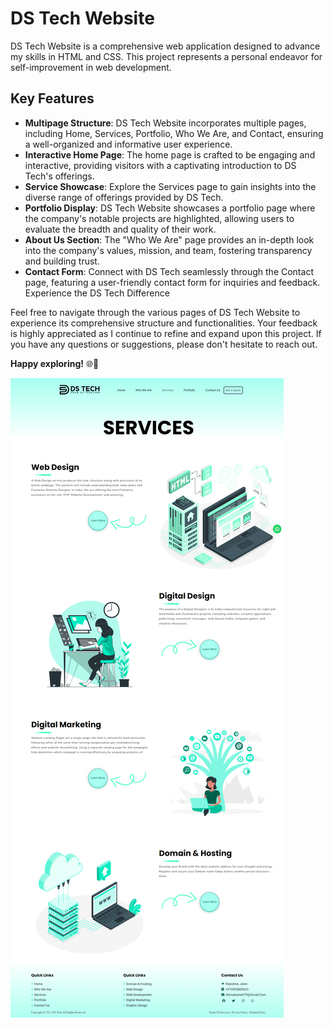 # DS Tech Website
DS Tech Website is a comprehensive web application designed to advance my skills in HTML and CSS. This project represents a personal endeavor for self-improvement in web development.

## Key Features
- **Multipage Structure**: DS Tech Website incorporates multiple pages, including Home, Services, Portfolio, Who We Are, and Contact, ensuring a well-organized and informative user experience.
- **Interactive Home Page**: The home page is crafted to be engaging and interactive, providing visitors with a captivating introduction to DS Tech's offerings.
- **Service Showcase**: Explore the Services page to gain insights into the diverse range of offerings provided by DS Tech.
- **Portfolio Display**: DS Tech Website showcases a portfolio page where the company's notable projects are highlighted, allowing users to evaluate the breadth and quality of their work.
- **About Us Section**: The "Who We Are" page provides an in-depth look into the company's values, mission, and team, fostering transparency and building trust.
- **Contact Form**: Connect with DS Tech seamlessly through the Contact page, featuring a user-friendly contact form for inquiries and feedback.
Experience the DS Tech Difference

Feel free to navigate through the various pages of DS Tech Website to experience its comprehensive structure and functionalities. Your feedback is highly appreciated as I continue to refine and expand upon this project. If you have any questions or suggestions, please don't hesitate to reach out.

**Happy exploring!** 🌐🚀


<img src="./images/a7mad1112.github.io_DS-Tech-Project_services.html.png">



